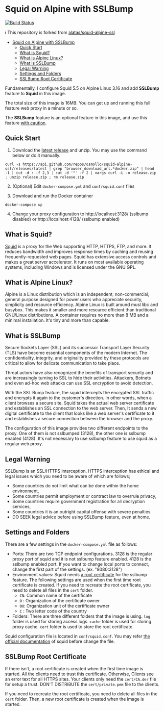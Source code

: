 # Squid on Alpine with SSLBump

[![Build Status](https://app.travis-ci.com/github/osmollo/squid-alpine-ssl.svg?branch=master)](https://app.travis-ci.com/github/osmollo/squid-alpine-ssl)

:information_source: This repository is forked from [alatas/squid-alpine-ssl](https://github.com/alatas/squid-alpine-ssl)

- [Squid on Alpine with SSLBump](#squid-on-alpine-with-sslbump)
  - [Quick Start](#quick-start)
  - [What is Squid?](#what-is-squid)
  - [What is Alpine Linux?](#what-is-alpine-linux)
  - [What is SSLBump](#what-is-sslbump)
  - [Legal Warning](#legal-warning)
  - [Settings and Folders](#settings-and-folders)
  - [SSLBump Root Certificate](#sslbump-root-certificate)

Fundamentally, I configure Squid 5.5 on Alpine Linux 3.16 and add **SSLBump** feature to **Squid** in this image.

The total size of this image is 16MB. You can get up and running this full feature web proxy in a minute or so.

The **SSLBump** feature is an optional feature in this image, and use this feature [with caution](#legal-warning).

## Quick Start

1. Download the [latest release](https://github.com/osmollo/squid-alpine-ssl/releases/latest) and unzip. You may use the command below or do it manually.

```shell
curl -s https://api.github.com/repos/osmollo/squid-alpine-ssl/releases/latest | grep "browser_download_url.*docker.zip" | head -1 | cut -d : -f 2,3 | cut -d '"' -f 2 | xargs curl -L -o release.zip ; unzip release.zip ; rm release.zip
```

2. (Optional) Edit `docker-compose.yml` and `conf/squid.conf` files

3. Download and run the Docker container

```shell
docker-compose up
```

4. Change your proxy configuration to http://localhost:3128/ (sslbump disabled) or http://localhost:4128/ (sslbump enabled)

## What is Squid?

[Squid](http://www.squid-cache.org/) is a proxy for the Web supporting HTTP, HTTPS, FTP, and more. It reduces bandwidth and improves response times by caching and reusing frequently-requested web pages. Squid has extensive access controls and makes a great server accelerator. It runs on most available operating systems, including Windows and is licensed under the GNU GPL.

## What is Alpine Linux?

Alpine is a Linux distribution which is an independent, non-commercial, general purpose designed for power users who appreciate security, simplicity and resource efficiency. Alpine Linux is built around musl libc and busybox. This makes it smaller and more resource efficient than traditional GNU/Linux distributions. A container requires no more than 8 MB and a minimal installation. It's tiny and more than capable.

## What is SSLBump

Secure Sockets Layer (SSL) and its successor Transport Layer Security (TLS) have become essential components of the modern Internet. The confidentiality, integrity, and originality provided by these protocols are critical to allow for delicate communication to take place.

Threat actors have also recognized the benefits of transport security and are increasingly turning to SSL to hide their activities. Attackers, Botnets and even ad-hoc web attacks can use SSL encryption to avoid detection.

With the SSL Bump feature, the squid intercepts the encrypted SSL traffic and encrypts it again to the customer's direction. In other words, when a client browses a secure site, Squid takes the actual web server certificate and establishes an SSL connection to the web server. Then, It sends a new digital certificate to the client that looks like a web server's certificate to it and establishes a secure connection between the browser and the proxy.

The configuration of this image provides two different endpoints to the proxy. One of them is not sslbumped (3128), the other one is sslbump enabled (4128). It's not necessary to use sslbump feature to use squid as a regular web proxy.

## Legal Warning

SSLBump is an SSL/HTTPS interception. HTTPS interception has ethical and legal issues which you need to be aware of which are follows;

- Some countries do not limit what can be done within the home environment,
- Some countries permit employment or contract law to overrule privacy,
- Some countries require government registration for all decryption services,
- Some countries it is an outright capital offense with severe penalties
- DO SEEK legal advice before using SSLBump feature, even at home.

## Settings and Folders

There are a few settings in the `docker-compose.yml` file as follows:

- Ports: There are two TCP endpoint configurations. 3128 is the regular proxy port of squid and it is not sslbump feature enabled. 4128 is the sslbump enabled port. If you want to change local ports to connect, change the first part of the settings. (ex. "8080:3128")
- Environment values: Squid needs [a root certificate](#sslbump-root-certificate) for the sslbump feature. The following settings are used when the first time root certificate is created. If you need to recreate the root certificate, you need to delete all files in the `cert` folder.
  - `CN`: Common name of the certificate
  - `O` : Organization of the certificate owner
  - `OU`: Organization unit of the certificate owner
  - `C` : Two letter code of the country
- Folders: There are three different folders that the image is using. `log` folder is used for storing access logs. `cache` folder is used for storing proxy cache. `cert` folder is used to store the root certificate.

Squid configuration file is located in `conf/squid.conf`. You may refer [the official documentation](http://www.squid-cache.org/Versions/v5/cfgman/) of squid before change the file.

## SSLBump Root Certificate

If there isn't, a root certificate is created when the first time image is started. All the clients need to trust this certificate. Otherwise, Clients see an error text for all HTTPS sites. Your clients only need the `cert/CA.der` file for setup a trust. DON'T DISTRIBUTE the `cert/private.pem` file to the clients.

If you need to recreate the root certificate, you need to delete all files in the `cert` folder. Then, a new root certificate is created when the image is started.
